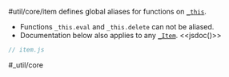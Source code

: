 #util/core/item defines global aliases for functions on [`_this`](https://mindbox.io/#MindPage/core/properties/_this).
- Functions `_this.eval` and `_this.delete` can not be aliased.
- Documentation below also applies to any [`_Item`](https://mindbox.io/#MindPage/core/_Item). 
<<jsdoc()>>

```js_removed:item.js
// item.js
```

#_util/core